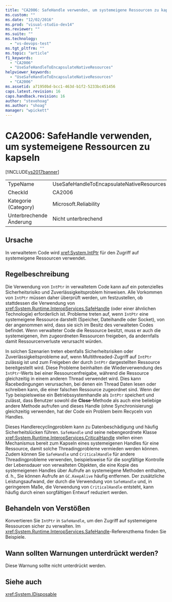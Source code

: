 ```yaml
---
title: "CA2006: SafeHandle verwenden, um systemeigene Ressourcen zu kapseln | Microsoft Docs"
ms.custom: ""
ms.date: "12/02/2016"
ms.prod: "visual-studio-dev14"
ms.reviewer: ""
ms.suite: ""
ms.technology: 
  - "vs-devops-test"
ms.tgt_pltfrm: ""
ms.topic: "article"
f1_keywords: 
  - "CA2006"
  - "UseSafeHandleToEncapsulateNativeResources"
helpviewer_keywords: 
  - "UseSafeHandleToEncapsulateNativeResources"
  - "CA2006"
ms.assetid: a71950bd-bcc1-463d-b1f2-5233bc451456
caps.latest.revision: 16
caps.handback.revision: 16
author: "stevehoag"
ms.author: "shoag"
manager: "wpickett"
---
```

# CA2006: SafeHandle verwenden, um systemeigene Ressourcen zu kapseln
[!INCLUDE[vs2017banner](../code-quality/includes/vs2017banner.md)]

|||  
|-|-|  
|TypeName|UseSafeHandleToEncapsulateNativeResources|  
|CheckId|CA2006|  
|Kategorie \(Category\)|Microsoft.Reliability|  
|Unterbrechende Änderung|Nicht unterbrechend|  
  
## Ursache  
 In verwaltetem Code wird <xref:System.IntPtr> für den Zugriff auf systemeigene Ressourcen verwendet.  
  
## Regelbeschreibung  
 Die Verwendung von `IntPtr` in verwaltetem Code kann auf ein potenzielles Sicherheitsrisiko und Zuverlässigkeitsproblem hinweisen.  Alle Vorkommen von `IntPtr` müssen daher überprüft werden, um festzustellen, ob stattdessen die Verwendung von <xref:System.Runtime.InteropServices.SafeHandle> \(oder einer ähnlichen Technologie\) erforderlich ist.  Probleme treten auf, wenn `IntPtr` eine systemeigene Ressource darstellt \(Speicher, Dateihandle oder Socket\), von der angenommen wird, dass sie sich im Besitz des verwalteten Codes befindet.  Wenn verwalteter Code die Ressource besitzt, muss er auch die systemeigenen, ihm zugeordneten Ressourcen freigeben, da andernfalls damit Ressourcenverluste verursacht würden.  
  
 In solchen Szenarien treten ebenfalls Sicherheitsrisiken oder Zuverlässigkeitsprobleme auf, wenn Multithreaded\-Zugriff auf `IntPtr` zulässig ist und zum Freigeben der durch `IntPtr` dargestellten Ressource bereitgestellt wird.  Diese Probleme beinhalten die Wiederverwendung des `IntPtr`\-Werts bei einer Ressourcenfreigabe, während die Ressource gleichzeitig in einem anderen Thread verwendet wird.  Dies kann Racebedingungen verursachen, bei denen ein Thread Daten lesen oder schreiben kann, die einer falschen Ressource zugeordnet sind.  Wenn der Typ beispielsweise ein Betriebssystemhandle als `IntPtr` speichert und zulässt, dass Benutzer sowohl die **Close**\-Methode als auch eine beliebige andere Methode aufrufen und dieses Handle \(ohne Synchronisierung\) gleichzeitig verwenden, hat der Code ein Problem beim Recyceln von Handles.  
  
 Dieses Handlerecyclingproblem kann zu Datenbeschädigung und häufig Sicherheitslücken führen.  `SafeHandle` und seine nebengeordnete Klasse <xref:System.Runtime.InteropServices.CriticalHandle> stellen einen Mechanismus bereit zum Kapseln eines systemeigenen Handles für eine Ressource, damit solche Threadingprobleme vermieden werden können.  Zudem können Sie `SafeHandle` und `CriticalHandle` für andere Threadingprobleme verwenden, beispielsweise für die sorgfältige Kontrolle der Lebensdauer von verwalteten Objekten, die eine Kopie des systemeigenen Handles über Aufrufe an systemeigene Methoden enthalten,  d. h., Sie können Aufrufe an `GC.KeepAlive` häufig entfernen.  Der zusätzliche Leistungsaufwand, der durch die Verwendung von `SafeHandle` und, in geringerem Maße, die Verwendung von `CriticalHandle` entsteht, kann häufig durch einen sorgfältigen Entwurf reduziert werden.  
  
## Behandeln von Verstößen  
 Konvertieren Sie `IntPtr` in `SafeHandle`, um den Zugriff auf systemeigene Ressourcen sicher zu verwalten.  Im <xref:System.Runtime.InteropServices.SafeHandle>\-Referenzthema finden Sie Beispiele.  
  
## Wann sollten Warnungen unterdrückt werden?  
 Diese Warnung sollte nicht unterdrückt werden.  
  
## Siehe auch  
 <xref:System.IDisposable>